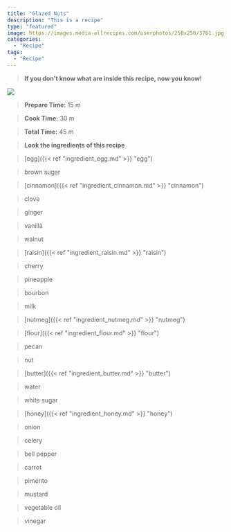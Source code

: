 ```yaml
---
title: "Glazed Nuts"
description: "This is a recipe"
type: "featured"
image: https://images.media-allrecipes.com/userphotos/250x250/3761.jpg
categories: 
  - "Recipe"
tags: 
  - "Recipe"
---
```



>**If you don't know what are inside this recipe, now you know!**

![](../images/Recipes-Banner.jpg)
> **Prepare Time:** 15 m


> **Cook Time:** 30 m


> **Total Time:** 45 m

> **Look the ingredients of this recipe**

> [egg]({{< ref "ingredient_egg.md" >}} "egg")

> brown sugar

> [cinnamon]({{< ref "ingredient_cinnamon.md" >}} "cinnamon")

> clove

> ginger

> vanilla

> walnut

> [raisin]({{< ref "ingredient_raisin.md" >}} "raisin")

> cherry

> pineapple

> bourbon

> milk

> [nutmeg]({{< ref "ingredient_nutmeg.md" >}} "nutmeg")

> [flour]({{< ref "ingredient_flour.md" >}} "flour")

> pecan

> nut

> [butter]({{< ref "ingredient_butter.md" >}} "butter")

> water

> white sugar

> [honey]({{< ref "ingredient_honey.md" >}} "honey")

> onion

> celery

> bell pepper

> carrot

> pimento

> mustard

> vegetable oil

> vinegar

